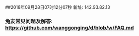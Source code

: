 ##2018年09月28日07时12分07秒 新址: 142.93.82.13
### 兔友常见问题及解答: https://github.com/wanggonging/d/blob/w/FAQ.md
